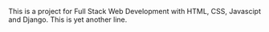 This is a project for Full Stack Web Development with HTML, CSS, Javascipt and Django.
This is yet another line.